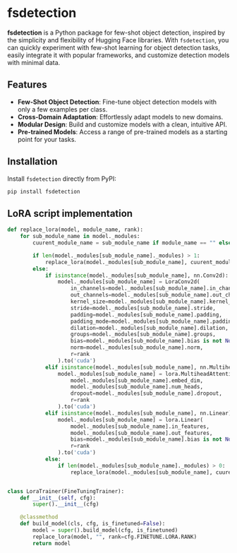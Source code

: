 # fsdetection

**fsdetection** is a Python package for few-shot object detection, inspired by the simplicity and flexibility of Hugging Face libraries. With `fsdetection`, you can quickly experiment with few-shot learning for object detection tasks, easily integrate it with popular frameworks, and customize detection models with minimal data.

## Features
- **Few-Shot Object Detection**: Fine-tune object detection models with only a few examples per class.
- **Cross-Domain Adaptation**: Effortlessly adapt models to new domains.
- **Modular Design**: Build and customize models with a clean, intuitive API.
- **Pre-trained Models**: Access a range of pre-trained models as a starting point for your tasks.

## Installation

Install `fsdetection` directly from PyPI:

```bash
pip install fsdetection
```

## LoRA script implementation

```python
def replace_lora(model, module_name, rank):
    for sub_module_name in model._modules:
        cuurent_module_name = sub_module_name if module_name == "" else module_name + "." + sub_module_name

        if len(model._modules[sub_module_name]._modules) > 1:
            replace_lora(model._modules[sub_module_name], cuurent_module_name, rank=rank)
        else:
            if isinstance(model._modules[sub_module_name], nn.Conv2d):
                model._modules[sub_module_name] = LoraConv2d(
                    in_channels=model._modules[sub_module_name].in_channels,
                    out_channels=model._modules[sub_module_name].out_channels,
                    kernel_size=model._modules[sub_module_name].kernel_size[0],
                    stride=model._modules[sub_module_name].stride,
                    padding=model._modules[sub_module_name].padding,
                    padding_mode=model._modules[sub_module_name].padding_mode,
                    dilation=model._modules[sub_module_name].dilation,
                    groups=model._modules[sub_module_name].groups,
                    bias=model._modules[sub_module_name].bias is not None,
                    norm=model._modules[sub_module_name].norm,
                    r=rank
                ).to('cuda')
            elif isinstance(model._modules[sub_module_name], nn.MultiheadAttention):
                model._modules[sub_module_name] = lora.MultiheadAttention(
                    model._modules[sub_module_name].embed_dim,
                    model._modules[sub_module_name].num_heads,
                    dropout=model._modules[sub_module_name].dropout,
                    r=rank
                ).to('cuda')
            elif isinstance(model._modules[sub_module_name], nn.Linear):
                model._modules[sub_module_name] = lora.Linear(
                    model._modules[sub_module_name].in_features,
                    model._modules[sub_module_name].out_features,
                    bias=model._modules[sub_module_name].bias is not None,
                    r=rank
                ).to('cuda')
            else:
                if len(model._modules[sub_module_name]._modules) > 0:
                    replace_lora(model._modules[sub_module_name], cuurent_module_name, rank=rank)


class LoraTrainer(FineTuningTrainer):
    def __init__(self, cfg):
        super().__init__(cfg)

    @classmethod
    def build_model(cls, cfg, is_finetuned=False):
        model = super().build_model(cfg, is_finetuned)
        replace_lora(model, "", rank=cfg.FINETUNE.LORA.RANK)
        return model
```
